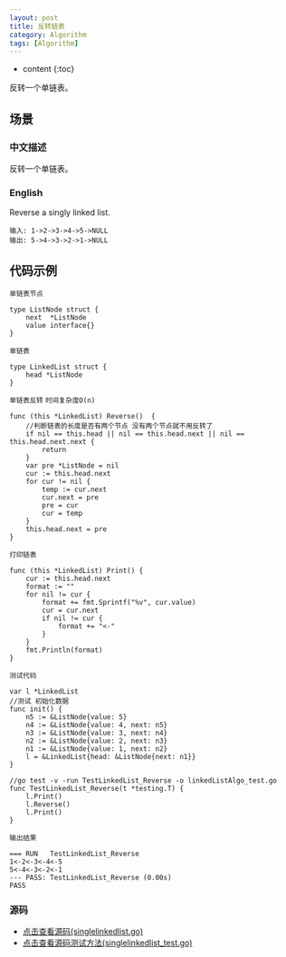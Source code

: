 ```yaml
---
layout: post
title: 反转链表
category: Algorithm
tags: [Algorithm]
---
```

* content
{:toc}

反转一个单链表。

## 场景 

### 中文描述

反转一个单链表。

### English

Reverse a singly linked list.

```
输入: 1->2->3->4->5->NULL
输出: 5->4->3->2->1->NULL
```
## 代码示例

`单链表节点`
```golang
type ListNode struct {
	next  *ListNode
	value interface{}
}
```

`单链表`
```golang
type LinkedList struct {
	head *ListNode
}
```

`单链表反转`
`时间复杂度O(n)`

```golang
func (this *LinkedList) Reverse()  {
	//判断链表的长度是否有两个节点 没有两个节点就不用反转了
	if nil == this.head || nil == this.head.next || nil == this.head.next.next {
		return
	}
	var pre *ListNode = nil
	cur := this.head.next
	for cur != nil {
		temp := cur.next
		cur.next = pre
		pre = cur
		cur = temp
	}
	this.head.next = pre
}
```

`打印链表`

```golang
func (this *LinkedList) Print() {
	cur := this.head.next
	format := ""
	for nil != cur {
		format += fmt.Sprintf("%v", cur.value)
		cur = cur.next
		if nil != cur {
			format += "<-"
		}
	}
	fmt.Println(format)
}
```

`测试代码`
```golang
var l *LinkedList
//测试 初始化数据
func init() {
	n5 := &ListNode{value: 5}
	n4 := &ListNode{value: 4, next: n5}
	n3 := &ListNode{value: 3, next: n4}
	n2 := &ListNode{value: 2, next: n3}
	n1 := &ListNode{value: 1, next: n2}
	l = &LinkedList{head: &ListNode{next: n1}}
}

//go test -v -run TestLinkedList_Reverse -o linkedListAlgo_test.go
func TestLinkedList_Reverse(t *testing.T) {
	l.Print()
	l.Reverse()
	l.Print()
}
```

`输出结果`
```
=== RUN   TestLinkedList_Reverse
1<-2<-3<-4<-5
5<-4<-3<-2<-1
--- PASS: TestLinkedList_Reverse (0.00s)
PASS
```



### 源码

* [点击查看源码(singlelinkedlist.go)](https://github.com/selfjt/algorithm/blob/master/golang/linkedlist/singlelinkedlist.go)
* [点击查看源码测试方法(singlelinkedlist_test.go)](https://github.com/selfjt/algorithm/blob/master/golang/linkedlist/singlelinkedlist_test.go)